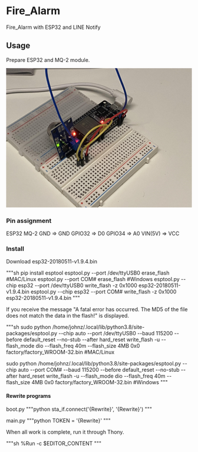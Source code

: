 # Fire_Alarm
Fire_Alarm with ESP32 and LINE Notify

## Usage

Prepare ESP32 and MQ-2 module.

![image](image.jpg)

### Pin assignment

ESP32         MQ-2
GND      =>   GND
GPIO32   =>   D0
GPIO34   =>   A0
VIN(5V)  =>   VCC

### Install

Download esp32-20180511-v1.9.4.bin

"""sh
pip install esptool
esptool.py --port /dev/ttyUSB0 erase_flash #MAC/Linux
esptool.py --port COM# erase_flash #Windows
esptool.py --chip esp32 --port /dev/ttyUSB0 write_flash -z 0x1000 esp32-20180511-v1.9.4.bin
esptool.py --chip esp32 --port COM# write_flash -z 0x1000 esp32-20180511-v1.9.4.bin
"""

If you receive the message "A fatal error has occurred. The MD5 of the file does not match the data in the flash!" is displayed.

"""sh
sudo python /home/johnz/.local/lib/python3.8/site-packages/esptool.py --chip auto --port /dev/ttyUSB0 --baud 115200 --before default_reset --no-stub --after hard_reset write_flash -u --flash_mode dio --flash_freq 40m --flash_size 4MB 0x0 factory/factory_WROOM-32.bin #MAC/Linux

sudo python /home/johnz/.local/lib/python3.8/site-packages/esptool.py --chip auto --port COM# --baud 115200 --before default_reset --no-stub --after hard_reset write_flash -u --flash_mode dio --flash_freq 40m --flash_size 4MB 0x0 factory/factory_WROOM-32.bin #Windows
"""

#### Rewrite programs

boot.py
"""python
sta_if.connect('{Rewrite}', '{Rewrite}')
"""

main.py
"""python
TOKEN = '{Rewrite}'
"""

When all work is complete, run it through Thony.

"""sh
%Run -c $EDITOR_CONTENT
"""
